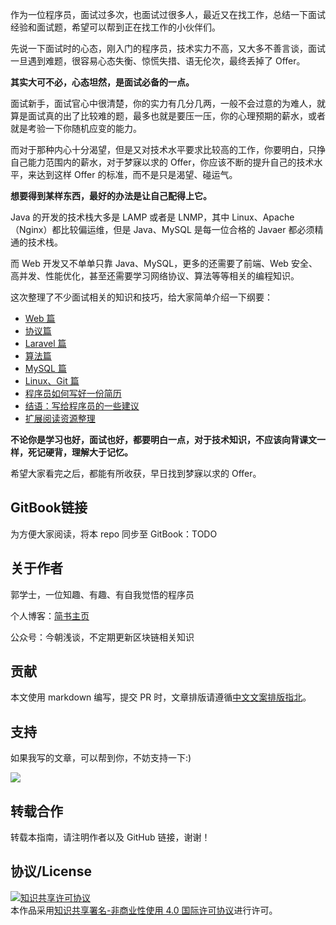 作为一位程序员，面试过多次，也面试过很多人，最近又在找工作，总结一下面试经验和面试题，希望可以帮到正在找工作的小伙伴们。

先说一下面试时的心态，刚入门的程序员，技术实力不高，又大多不善言谈，面试一旦遇到难题，很容易心态失衡、惊慌失措、语无伦次，最终丢掉了 Offer。

**其实大可不必，心态坦然，是面试必备的一点。**

面试新手，面试官心中很清楚，你的实力有几分几两，一般不会过意的为难人，就算是面试真的出了比较难的题，最多也就是要压一压，你的心理预期的薪水，或者就是考验一下你随机应变的能力。

而对于那种内心十分渴望，但是又对技术水平要求比较高的工作，你要明白，只挣自己能力范围内的薪水，对于梦寐以求的 Offer，你应该不断的提升自己的技术水平，来达到这样 Offer 的标准，而不是只是渴望、碰运气。

**想要得到某样东西，最好的办法是让自己配得上它。**

Java 的开发的技术栈大多是 LAMP 或者是 LNMP，其中 Linux、Apache（Nginx）都比较偏运维，但是 Java、MySQL 是每一位合格的 Javaer 都必须精通的技术栈。

而 Web 开发又不单单只靠 Java、MySQL，更多的还需要了前端、Web 安全、高并发、性能优化，甚至还需要学习网络协议、算法等等相关的编程知识。

这次整理了不少面试相关的知识和技巧，给大家简单介绍一下纲要：

- [Web 篇](web.md)
- [协议篇](protocol.md)
- [Laravel 篇](laravel.md)
- [算法篇](algorithm.md)
- [MySQL 篇](mysql.md)
- [Linux、Git 篇](linux.md)
- [程序员如何写好一份简历](readResume.md)
- [结语：写给程序员的一些建议](giveJavaSuggest.md)
- [扩展阅读资源整理](readResources.md)

**不论你是学习也好，面试也好，都要明白一点，对于技术知识，不应该向背课文一样，死记硬背，理解大于记忆。**

希望大家看完之后，都能有所收获，早日找到梦寐以求的 Offer。

## GitBook链接

为方便大家阅读，将本 repo 同步至 GitBook：TODO

## 关于作者

郭学士，一位知趣、有趣、有自我觉悟的程序员

个人博客：[简书主页](https://www.jianshu.com/u/7d1da6d69baf)

公众号：今朝浅谈，不定期更新区块链相关知识

## 贡献

本文使用 markdown 编写，提交 PR 时，文章排版请遵循[中文文案排版指北](https://github.com/sparanoid/chinese-copywriting-guidelines)。

## 支持

如果我写的文章，可以帮到你，不妨支持一下:)

![](/assets/45c68202-fa78-11e6-8125-3e365101a313.png)

## 转载合作

转载本指南，请注明作者以及 GitHub 链接，谢谢！

## 协议/License

<a rel="license" href="http://creativecommons.org/licenses/by-nc/4.0/"><img alt="知识共享许可协议" style="border-width:0" src="https://i.creativecommons.org/l/by-nc/4.0/88x31.png" /></a><br />本作品采用<a rel="license" href="http://creativecommons.org/licenses/by-nc/4.0/">知识共享署名-非商业性使用 4.0 国际许可协议</a>进行许可。
